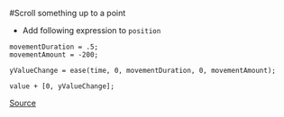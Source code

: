 #Scroll something up to a point

- Add following expression to `position`

```
movementDuration = .5;
movementAmount = -200;

yValueChange = ease(time, 0, movementDuration, 0, movementAmount);

value + [0, yValueChange];
```

[Source](https://forums.creativecow.net/thread/227/32514)
